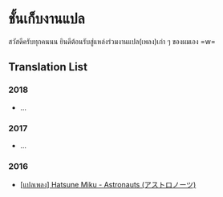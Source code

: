 # ชั้นเก็บงานแปล
สวัสดีครับทุกคนนน ยินดีต้อนรับสู่แหล่งร่วมงานแปล(เพลง)เก่า ๆ ของผมเอง =w=

## Translation List

### 2018
- ...

### 2017
- ...

### 2016
- [[แปลเพลง] Hatsune Miku - Astronauts (アストロノーツ)](2016/HatsuneMiku-Astronauts.md)



<!--

## Welcome to GitHub Pages

You can use the [editor on GitHub](https://github.com/richeyphu/translation-archive/edit/main/README.md) to maintain and preview the content for your website in Markdown files.

Whenever you commit to this repository, GitHub Pages will run [Jekyll](https://jekyllrb.com/) to rebuild the pages in your site, from the content in your Markdown files.

### Markdown

Markdown is a lightweight and easy-to-use syntax for styling your writing. It includes conventions for

```markdown
Syntax highlighted code block

# Header 1
## Header 2
### Header 3

- Bulleted
- List

1. Numbered
2. List

**Bold** and _Italic_ and `Code` text

[Link](url) and ![Image](src)
```

For more details see [GitHub Flavored Markdown](https://guides.github.com/features/mastering-markdown/).

### Jekyll Themes

Your Pages site will use the layout and styles from the Jekyll theme you have selected in your [repository settings](https://github.com/richeyphu/translation-archive/settings/pages). The name of this theme is saved in the Jekyll `_config.yml` configuration file.

### Support or Contact

Having trouble with Pages? Check out our [documentation](https://docs.github.com/categories/github-pages-basics/) or [contact support](https://support.github.com/contact) and we’ll help you sort it out.

-->
